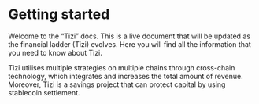 # Getting started

Welcome to the “Tizi” docs. This is a live document that will be updated as the financial ladder (Tizi) evolves. Here you will find all the information that you need to know about Tizi.

Tizi utilises multiple strategies on multiple chains through cross-chain technology, which integrates and increases the total amount of revenue. Moreover, Tizi is a savings project that can protect capital by using stablecoin settlement.
